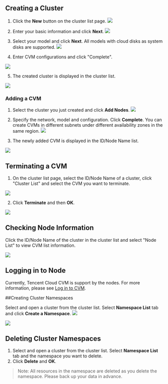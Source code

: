 ## Creating a Cluster
1. Click the **New** button on the cluster list page.
![](https://mc.qcloudimg.com/static/img/41f819632bb146b6d89fea7f2980cc08/Basic_Operations_of_Clusters_1.jpg)

2. Enter your basic information and click **Next**.
![](https://mc.qcloudimg.com/static/img/fe4f9f9bd9a129c2992d20366fd45e3b/Basic_Operations_of_Clusters_2.jpg)

3. Select your model and click **Next**. All models with cloud disks as system disks are supported.
![](https://mc.qcloudimg.com/static/img/7fc38e8d897735e0ab694ed9ff680f45/Basic_Operations_of_Clusters_3.jpg)

4. Enter CVM configurations and click "Complete".

![](https://mc.qcloudimg.com/static/img/a65dda393d4dfe2e89624ab82b7ea693/Basic_Operations_of_Clusters_4.jpg)

5. The created cluster is displayed in the cluster list.

![](https://mc.qcloudimg.com/static/img/0cec22abebd970383c0f23c1dcd19b39/Basic_Operations_of_Clusters_5.jpg)

### Adding a CVM
1. Select the cluster you just created and click **Add Nodes**.
![](https://mc.qcloudimg.com/static/img/bfe645cc457f645ba4f8095fd5bb87a8/Basic_Operations_of_Clusters_6.jpg)

2. Specify the network, model and configuration. Click **Complete**. You can create CVMs in different subnets under different availability zones in the same region.
![](https://mc.qcloudimg.com/static/img/d2b4c16a176604455130a3c65449b8cd/Basic_Operations_of_Clusters_7.jpg)

3. The newly added CVM is displayed in the ID/Node Name list.

![](https://mc.qcloudimg.com/static/img/058a7f64644733b636dbc502a46267bd/Basic_Operations_of_Clusters_8.jpg)

## Terminating a CVM
1. On the cluster list page, select the ID/Node Name of a cluster, click "Cluster List" and select the CVM you want to terminate.

![](https://mc.qcloudimg.com/static/img/5fcd8904cb18513005f5e82b1d139681/Basic_Operations_of_Clusters_9.jpg)

2. Click **Terminate** and then **OK**.

![](https://mc.qcloudimg.com/static/img/ed878ca1a732e0443f2277904121b2ad/Basic_Operations_of_Clusters_10.jpg)

## Checking Node Information

Click the ID/Node Name of the cluster in the cluster list and select "Node List" to view CVM list information.

![](https://mc.qcloudimg.com/static/img/7d876da931fe6e3ef5983fea830629c9/Basic_Operations_of_Clusters_11.jpg)


## Logging in to Node
Currently, Tencent Cloud CVM is support by the nodes. For more information, please see [Log in to CVM](https://cloud.tencent.com/doc/product/213/5436).

##Creating Cluster Namespaces

Select and open a cluster from the cluster list. Select **Namespace List** tab and click **Create a Namespace**.
![](https://mc.qcloudimg.com/static/img/46cc733241f25e727a4d9fc07335bdd4/Basic_Operations_of_Clusters_12.jpg)

![](https://mc.qcloudimg.com/static/img/0b1aaec41b2b26407b85521446ef18df/Basic_Operations_of_Clusters_13.jpg)

## Deleting Cluster Namespaces

1. Select and open a cluster from the cluster list. Select **Namespace List** tab and the namespace you want to delete.
2. Click **Delete** and **OK**.

>Note: All resources in the namespace are deleted as you delete the namespace. Please back up your data in advance.
